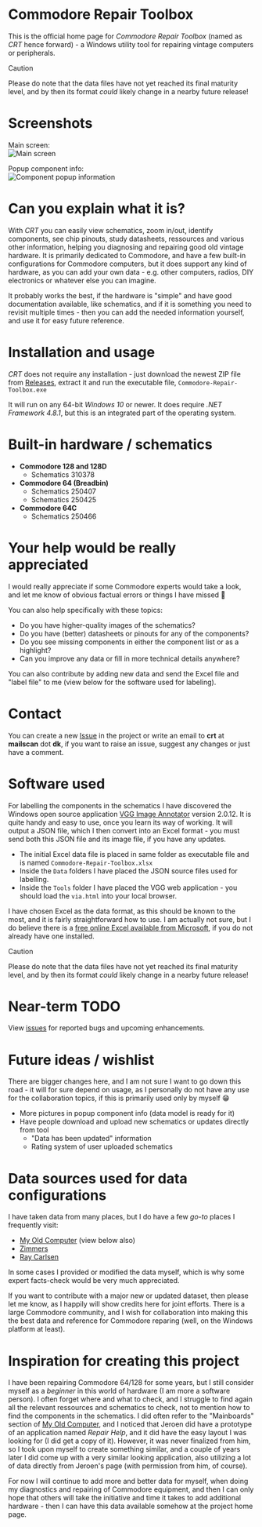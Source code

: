# Commodore Repair Toolbox

This is the official home page for _Commodore Repair Toolbox_ (named as _CRT_ hence forward) - a Windows utility tool for repairing vintage computers or peripherals.

> [!CAUTION]
> Please do note that the data files have not yet reached its final maturity level, and by then its format _could_ likely change in a nearby future release!

# Screenshots

Main screen:\
![Main screen](https://github.com/user-attachments/assets/a79adbc0-00c3-444a-ba82-4f950d81daff)

Popup component info:\
![Component popup information](https://github.com/user-attachments/assets/087dda87-c368-4dac-be0c-564916d70318)

# Can you explain what it is?

With _CRT_ you can easily view schematics, zoom in/out, identify components, see chip pinouts, study datasheets, ressources and various other information, helping you diagnosing and repairing good old vintage hardware. It is primarily dedicated to Commodore, and have a few built-in configurations for Commodore computers, but it does support any kind of hardware, as you can add your own data - e.g. other computers, radios, DIY electronics or whatever else you can imagine.

It probably works the best, if the hardware is "simple" and have good documentation available, like schematics, and if it is something you need to revisit multiple times - then you can add the needed information yourself, and use it for easy future reference.

# Installation and usage

_CRT_ does not require any installation - just download the newest ZIP file from [Releases](https://github.com/HovKlan-DH/Commodore-Repair-Toolbox/releases), extract it and run the executable file, `Commodore-Repair-Toolbox.exe`

It will run on any 64-bit _Windows 10_ or newer. It does require _.NET Framework 4.8.1_, but this is an integrated part of the operating system.

# Built-in hardware / schematics

- **Commodore 128 and 128D**
  - Schematics 310378
- **Commodore 64 (Breadbin)**
  - Schematics 250407
  - Schematics 250425
- **Commodore 64C**
  - Schematics 250466

# Your help would be really appreciated

I would really appreciate if some Commodore experts would take a look, and let me know of obvious factual errors or things I have missed :pray:

You can also help specifically with these topics:
- Do you have higher-quality images of the schematics?
- Do you have (better) datasheets or pinouts for any of the components?
- Do you see missing components in either the component list or as a highlight?
- Can you improve any data or fill in more technical details anywhere?

You can also contribute by adding new data and send the Excel file and "label file" to me (view below for the software used for labeling).

# Contact
You can create a new [Issue](https://github.com/HovKlan-DH/Commodore-Repair-Toolbox/issues) in the project or write an email to **crt** at **mailscan** dot **dk**, if you want to raise an issue, suggest any changes or just have a comment.

# Software used
For labelling the components in the schematics  I have discovered the Windows open source application [VGG Image Annotator](https://www.robots.ox.ac.uk/~vgg/software/via/) version 2.0.12. It is quite handy and easy to use, once you learn its way of working. It will output a JSON file, which I then convert into an Excel format - you must send both this JSON file and its image file, if you have any updates.

* The initial Excel data file is placed in same folder as executable file and is named `Commodore-Repair-Toolbox.xlsx`
* Inside the `Data` folders I have placed the JSON source files used for labelling.
* Inside the `Tools` folder I have placed the VGG web application - you should load the `via.html` into your local browser.

I have chosen Excel as the data format, as this should be known to the most, and it is fairly straightforward how to use. I am actually not sure, but I do believe there is a [free online Excel available from Microsoft](https://www.office.com/launch/excel), if you do not already have one installed.

> [!CAUTION]
> Please do note that the data files have not yet reached its final maturity level, and by then its format _could_ likely change in a nearby future release!

# Near-term TODO

View [issues](https://github.com/HovKlan-DH/Commodore-Repair-Toolbox/issues) for reported bugs and upcoming enhancements.

# Future ideas / wishlist

There are bigger changes here, and I am not sure I want to go down this road - it will for sure depend on usage, as I personally do not have any use for the collaboration topics, if this is primarily used only by myself :grin:

- More pictures in popup component info (data model is ready for it)
- Have people download and upload new schematics or updates directly from tool
    - "Data has been updated" information
    - Rating system of user uploaded schematics

# Data sources used for data configurations

I have taken data from many places, but I do have a few _go-to_ places I frequently visit:
- [My Old Computer](https://myoldcomputer.nl/technical-info/mainboards/) (view below also)
- [Zimmers](https://www.zimmers.net/anonftp/pub/cbm/schematics/computers/)
- [Ray Carlsen](https://portcommodore.com/rcarlsen/cbm/)

In some cases I provided or modified the data myself, which is why some expert facts-check would be very much appreciated.

If you want to contribute with a major new or updated dataset, then please let me know, as I happily will show credits here for joint efforts. There is a large Commodore community, and I wish for collaboration into making this the best data and reference for Commodore reparing (well, on the Windows platform at least).

# Inspiration for creating this project

I have been repairing Commodore 64/128 for some years, but I still consider myself as a _beginner_ in this world of hardware (I am more a software person). I often forget where and what to check, and I struggle to find again all the relevant ressources and schematics to check, not to mention how to find the components in the schematics. I did often refer to the "Mainboards" section of [My Old Computer](https://myoldcomputer.nl/technical-info/mainboards/), and I noticed that Jeroen did have a prototype of an application named _Repair Help_, and it did have the easy layout I was looking for (I did get a copy of it). However, it was never finalized from him, so I took upon myself to create something similar, and a couple of years later I did come up with a very similar looking application, also utilizing a lot of data directly from Jeroen's page (with permission from him, of course).

For now I will continue to add more and better data for myself, when doing my diagnostics and repairing of Commodore equipment, and then I can only hope that others will take the initiative and time it takes to add additional hardware - then I can have this data available somehow at the project home page.
